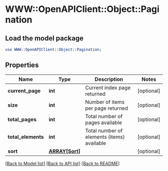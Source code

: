 # WWW::OpenAPIClient::Object::Pagination

## Load the model package
```perl
use WWW::OpenAPIClient::Object::Pagination;
```

## Properties
Name | Type | Description | Notes
------------ | ------------- | ------------- | -------------
**current_page** | **int** | Current index page returned | [optional] 
**size** | **int** | Number of items per page returned | [optional] 
**total_pages** | **int** | Total number of pages available | [optional] 
**total_elements** | **int** | Total number of elements (items) available | [optional] 
**sort** | [**ARRAY[Sort]**](Sort.md) |  | [optional] 

[[Back to Model list]](../README.md#documentation-for-models) [[Back to API list]](../README.md#documentation-for-api-endpoints) [[Back to README]](../README.md)



